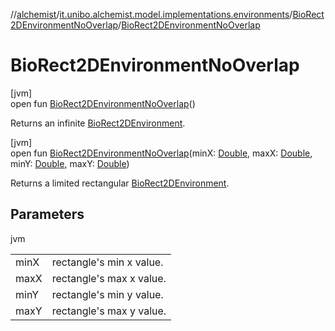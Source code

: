 //[alchemist](../../../index.md)/[it.unibo.alchemist.model.implementations.environments](../index.md)/[BioRect2DEnvironmentNoOverlap](index.md)/[BioRect2DEnvironmentNoOverlap](-bio-rect2-d-environment-no-overlap.md)

# BioRect2DEnvironmentNoOverlap

[jvm]\
open fun [BioRect2DEnvironmentNoOverlap](-bio-rect2-d-environment-no-overlap.md)()

Returns an infinite [BioRect2DEnvironment](../-bio-rect2-d-environment/index.md).

[jvm]\
open fun [BioRect2DEnvironmentNoOverlap](-bio-rect2-d-environment-no-overlap.md)(minX: [Double](https://kotlinlang.org/api/latest/jvm/stdlib/kotlin/-double/index.html), maxX: [Double](https://kotlinlang.org/api/latest/jvm/stdlib/kotlin/-double/index.html), minY: [Double](https://kotlinlang.org/api/latest/jvm/stdlib/kotlin/-double/index.html), maxY: [Double](https://kotlinlang.org/api/latest/jvm/stdlib/kotlin/-double/index.html))

Returns a limited rectangular [BioRect2DEnvironment](../-bio-rect2-d-environment/index.md).

## Parameters

jvm

| | |
|---|---|
| minX | rectangle's min x value. |
| maxX | rectangle's max x value. |
| minY | rectangle's min y value. |
| maxY | rectangle's max y value. |
